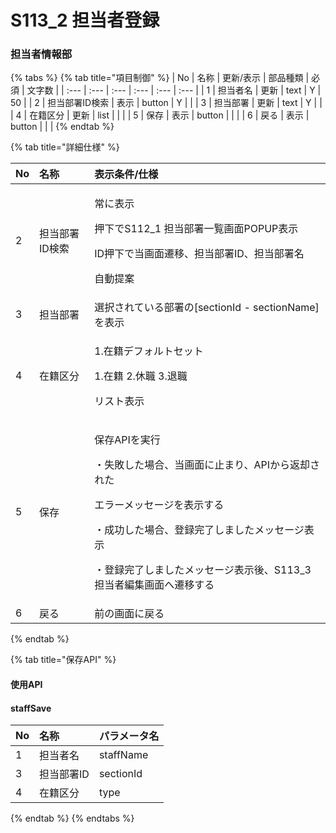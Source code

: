 # S113\_2 担当者登録

### 担当者情報部

{% tabs %}
{% tab title="項目制御" %}
| No | 名称 | 更新/表示 | 部品種類 | 必須 | 文字数 |
| :--- | :--- | :--- | :--- | :--- | :--- |
| 1 | 担当者名 | 更新 | text | Y | 50 |
| 2 | 担当部署ID検索 | 表示 | button | Y |  |
| 3 | 担当部署 | 更新 | text | Y |  |
| 4 | 在籍区分 | 更新 | list |  |  |
| 5 | 保存 | 表示 | button |  |  |
| 6 | 戻る | 表示 | button |  |  |
{% endtab %}

{% tab title="詳細仕様" %}
<table>
  <thead>
    <tr>
      <th style="text-align:left">No</th>
      <th style="text-align:left">&#x540D;&#x79F0;</th>
      <th style="text-align:left">&#x8868;&#x793A;&#x6761;&#x4EF6;/&#x4ED5;&#x69D8;</th>
    </tr>
  </thead>
  <tbody>
    <tr>
      <td style="text-align:left">2</td>
      <td style="text-align:left">&#x62C5;&#x5F53;&#x90E8;&#x7F72;ID&#x691C;&#x7D22;</td>
      <td style="text-align:left">
        <p>&#x5E38;&#x306B;&#x8868;&#x793A;</p>
        <p>&#x62BC;&#x4E0B;&#x3067;S112_1 &#x62C5;&#x5F53;&#x90E8;&#x7F72;&#x4E00;&#x89A7;&#x753B;&#x9762;POPUP&#x8868;&#x793A;</p>
        <p>ID&#x62BC;&#x4E0B;&#x3067;&#x5F53;&#x753B;&#x9762;&#x9077;&#x79FB;&#x3001;&#x62C5;&#x5F53;&#x90E8;&#x7F72;ID&#x3001;&#x62C5;&#x5F53;&#x90E8;&#x7F72;&#x540D;</p>
        <p>&#x81EA;&#x52D5;&#x63D0;&#x6848;</p>
      </td>
    </tr>
    <tr>
      <td style="text-align:left">3</td>
      <td style="text-align:left">&#x62C5;&#x5F53;&#x90E8;&#x7F72;</td>
      <td style="text-align:left">&#x9078;&#x629E;&#x3055;&#x308C;&#x3066;&#x3044;&#x308B;&#x90E8;&#x7F72;&#x306E;[sectionId
        - sectionName]&#x3092;&#x8868;&#x793A;</td>
    </tr>
    <tr>
      <td style="text-align:left">4</td>
      <td style="text-align:left">&#x5728;&#x7C4D;&#x533A;&#x5206;</td>
      <td style="text-align:left">
        <p>1.&#x5728;&#x7C4D;&#x30C7;&#x30D5;&#x30A9;&#x30EB;&#x30C8;&#x30BB;&#x30C3;&#x30C8;</p>
        <p>1.&#x5728;&#x7C4D; 2.&#x4F11;&#x8077; 3.&#x9000;&#x8077;</p>
        <p>&#x30EA;&#x30B9;&#x30C8;&#x8868;&#x793A;</p>
      </td>
    </tr>
    <tr>
      <td style="text-align:left">5</td>
      <td style="text-align:left">&#x4FDD;&#x5B58;</td>
      <td style="text-align:left">
        <p>&#x4FDD;&#x5B58;API&#x3092;&#x5B9F;&#x884C;</p>
        <p>&#x30FB;&#x5931;&#x6557;&#x3057;&#x305F;&#x5834;&#x5408;&#x3001;&#x5F53;&#x753B;&#x9762;&#x306B;&#x6B62;&#x307E;&#x308A;&#x3001;API&#x304B;&#x3089;&#x8FD4;&#x5374;&#x3055;&#x308C;&#x305F;</p>
        <p>&#x30A8;&#x30E9;&#x30FC;&#x30E1;&#x30C3;&#x30BB;&#x30FC;&#x30B8;&#x3092;&#x8868;&#x793A;&#x3059;&#x308B;</p>
        <p>&#x30FB;&#x6210;&#x529F;&#x3057;&#x305F;&#x5834;&#x5408;&#x3001;&#x767B;&#x9332;&#x5B8C;&#x4E86;&#x3057;&#x307E;&#x3057;&#x305F;&#x30E1;&#x30C3;&#x30BB;&#x30FC;&#x30B8;&#x8868;&#x793A;</p>
        <p>&#x30FB;&#x767B;&#x9332;&#x5B8C;&#x4E86;&#x3057;&#x307E;&#x3057;&#x305F;&#x30E1;&#x30C3;&#x30BB;&#x30FC;&#x30B8;&#x8868;&#x793A;&#x5F8C;&#x3001;S113_3
          &#x62C5;&#x5F53;&#x8005;&#x7DE8;&#x96C6;&#x753B;&#x9762;&#x3078;&#x9077;&#x79FB;&#x3059;&#x308B;</p>
      </td>
    </tr>
    <tr>
      <td style="text-align:left">6</td>
      <td style="text-align:left">&#x623B;&#x308B;</td>
      <td style="text-align:left">&#x524D;&#x306E;&#x753B;&#x9762;&#x306B;&#x623B;&#x308B;</td>
    </tr>
  </tbody>
</table>
{% endtab %}

{% tab title="保存API" %}
#### 使用API

#### staffSave

| No | 名称 | パラメータ名 |
| :--- | :--- | :--- |
| 1 | 担当者名 | staffName |
| 3 | 担当部署ID | sectionId |
| 4 | 在籍区分 | type |
{% endtab %}
{% endtabs %}

